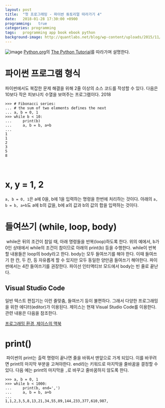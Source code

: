 ```yaml
---
layout: post
title:  "첫 프로그래밍 - 파이썬 튜토리얼 따라가기 4"
date:   2018-01-28 17:30:00 +0900
programming:   true
categories: programming
tags:   programming app book ebook python
background-image: http://quantlabs.net/blog/wp-content/uploads/2015/11/pythonlogo.jpg
---
```

![image](http://www.msbiblog.com/wp-content/uploads/2016/09/Python_logo.png)
[Python.org](https://www.python.org)의 [The Python Tutorial](https://docs.python.org/3/tutorial/index.html)를 따라가며 설명한다.

# 파이썬 프로그램 형식

파이썬에서도 복잡한 문제 해결을 위해 2줄 이상의 소스 코드를 작성할 수 있다. 다음은 10보다 작은 피보나치 수열을 보여주는 프로그램이다.
​2018
```
>>> # Fibonacci series:
... # the sum of two elements defines the next
... a, b = 0, 1
>>> while b < 10:
...     print(b)
...     a, b = b, a+b
...
1
1
2
3
5
8
```
​
# x, y = 1, 2

`a, b = 0, 1`은 a에 0을, b에 1을 입력하는 명령을 한번에 처리하는 것이다. 아래의 `a, b = b, a+b`도 a에 b의 값을, b에 a의 값과 b의 값의 합을 입력하는 것이다.

# 들여쓰기 (while, loop, body)
​
while은 뒤의 조건이 참일 때, 아래 명령들을 반복(loop)하도록 한다. 위의 예에서, b가 0인 상태에서 while의 조건이 참이므로 아래의 print(b) 등을 수행한다. while이 반복할 내용들은 loop의 body라고 한다. body는 모두 들여쓰기를 해야 한다. 이때 들여쓰기 한 칸, 두 칸, 등 자유롭게 할 수 있지만 모두 동일한 양만큼 들여쓰기 해야한다. 파이썬에서는 4칸 들여쓰기를 권장한다. 파이선 인터액티브 모드에서 body는 빈 줄로 끝난다.
​
## Visual Studio Code

일반 텍스트 편집기는 이런 줄맞춤, 들여쓰기 등이 불편하다. 그래서 다양한 프로그래밍을 위한 에디터(editor)가 이용된다. 제이스는 현재 Visual Studio Code를 이용한다. 관련 내용은 다음을 참조한다.

[프로그래밍 환경, 제이스의 맥북](https://jacealan.github.io/2018-01-20-setup-for-programming.html)

# print()
​
파이썬의 print는 출력 명령이 끝나면 줄을 바꿔서 맨앞으로 가게 되있다. 이를 바꾸려면 print의 마지막 부분을 고쳐야한다. end라는 키워드로 마지막을 줄바꿈을 결정할 수 있다. 다음 예는 print의 마지막을 `,`로 바꾸고 줄바꿈하지 않도록 한다.
​
```
>>> a, b = 0, 1
>>> while b < 1000:
...     print(b, end=',')
...     a, b = b, a+b
...
1,1,2,3,5,8,13,21,34,55,89,144,233,377,610,987,
```
​
​